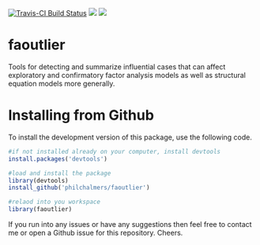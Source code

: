 [![Travis-CI Build Status](https://travis-ci.org/philchalmers/faoutlier.svg?branch=master)](https://travis-ci.org/philchalmers/faoutlier) [![](http://www.r-pkg.org/badges/version/faoutlier)](http://www.r-pkg.org/pkg/faoutlier) [![](http://cranlogs.r-pkg.org/badges/grand-total/faoutlier)]( http://cran.rstudio.com/web/packages/faoutlier/index.html)

# faoutlier

Tools for detecting and summarize influential cases that
can affect exploratory and confirmatory factor analysis models as well as
structural equation models more generally.

# Installing from Github

To install the development version of this package, use the following code.

```r
#if not installed already on your computer, install devtools
install.packages('devtools')

#load and install the package
library(devtools)
install_github('philchalmers/faoutlier')

#relaod into you workspace
library(faoutlier)
```

If you run into any issues or have any suggestions then feel free to contact me or open a Github issue for this repository. Cheers.
